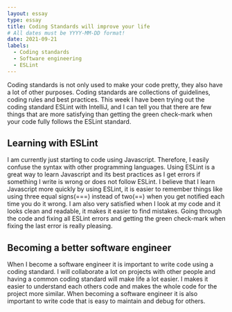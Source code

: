 ```yaml
---
layout: essay
type: essay
title: Coding Standards will improve your life  
# All dates must be YYYY-MM-DD format!
date: 2021-09-21
labels:
  - Coding standards
  - Software engineering 
  - ESLint
---
```


Coding standards is not only used to make your code pretty, they also have a lot of other purposes. 
Coding standards are collections of guidelines, coding rules and best practices. 
This week I have been trying out the coding standard ESLint with IntelliJ, and I can tell you that there are few things that are more satisfying 
than getting the green check-mark when your code fully follows the ESLint standard.

## Learning with ESLint
I am currently just starting to code using Javascript. Therefore, I easily confuse the syntax with other programming languages. Using ESLint is a great way to learn 
Javascript and its best practices as I get errors if something I write is wrong or does not follow ESLint. I believe that I learn Javascript more quickly by using ESLint, it is easier to remember things like using three equal signs(===) instead of two(==) when you get notified each time you do it wrong. I am also very satisfied when I look at my code and it looks clean and readable, it makes it easier to find mistakes. Going through the code and fixing all ESLint errors and getting the green check-mark when fixing the last error is really pleasing.

## Becoming a better software engineer 
When I become a software engineer it is important to write code using a coding standard. I will collaborate a lot on projects with other people and having a common 
coding standard will make life a lot easier. I makes it easier to understand each others code and makes the whole code for the project more similar. When becoming a software engineer it is also important to write code that is easy to maintain and debug for others.

